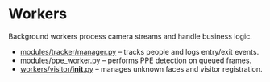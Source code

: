 # Workers

Background workers process camera streams and handle business logic.

* [modules/tracker/manager.py](../modules/tracker/manager.py) – tracks people and logs entry/exit events.
* [modules/ppe_worker.py](../modules/ppe_worker.py) – performs PPE detection on queued frames.
* [workers/visitor/__init__.py](../workers/visitor/__init__.py) – manages unknown faces and visitor registration.
